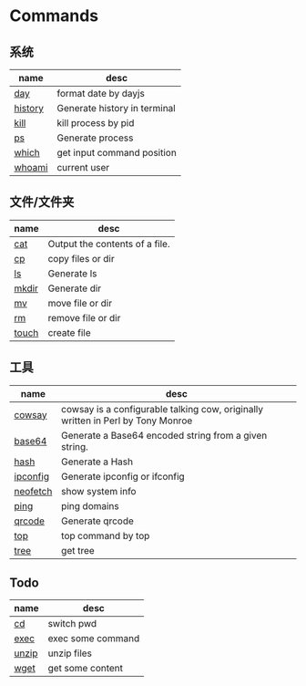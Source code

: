 # Commands

## 系统

|name|desc|
|---|---|
|[day](/commands/day.html)|format date by dayjs|
|[history](/commands/history.html)|Generate history in terminal|
|[kill](/commands/kill.html)|kill process by pid|
|[ps](/commands/ps.html)|Generate process|
|[which](/commands/which.html)|get input command position|
|[whoami](/commands/whoami.html)|current user|

## 文件/文件夹

|name|desc|
|---|---|
|[cat](/commands/cat.html)|Output the contents of a file.|
|[cp](/commands/cp.html)|copy files or dir|
|[ls](/commands/ls.html)|Generate ls|
|[mkdir](/commands/mkdir.html)|Generate dir|
|[mv](/commands/mv.html)|move file or dir|
|[rm](/commands/rm.html)|remove file or dir|
|[touch](/commands/touch.html)|create file|

## 工具

|name|desc|
|---|---|
|[cowsay](/commands/cowsay.html)|cowsay is a configurable talking cow, originally written in Perl by Tony Monroe|
|[base64](/commands/base64.html)|Generate a Base64 encoded string from a given string.|
|[hash](/commands/hash.html)|Generate a Hash|
|[ipconfig](/commands/ipconfig.html)|Generate ipconfig or ifconfig|
|[neofetch](/commands/neofetch.html)|show system info|
|[ping](/commands/ping.html)|ping domains|
|[qrcode](/commands/qrcode.html)|Generate qrcode|
|[top](/commands/top.html)|top command by top|
|[tree](/commands/tree.html)|get tree|


## Todo

|name|desc|
|---|---|
|[cd](/commands/cd.html)|switch pwd|
|[exec](/commands/exec.html)|exec some command|
|[unzip](/commands/unzip.html)|unzip files|
|[wget](/commands/wget.html)|get some content|
